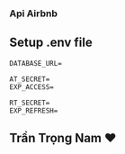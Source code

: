 ### Api Airbnb

## Setup .env file

```shell
DATABASE_URL=

AT_SECRET=
EXP_ACCESS=

RT_SECRET=
EXP_REFRESH=
```

## Trần Trọng Nam ❤️
